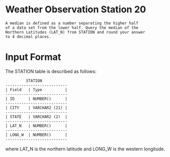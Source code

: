 # Weather Observation Station 20
```
A median is defined as a number separating the higher half
of a data set from the lower half. Query the median of the
Northern Latitudes (LAT_N) from STATION and round your answer
to 4 decimal places.
```

# Input Format

The STATION table is described as follows:

```
         STATION
---------------------------
| Field   | Type          |
---------------------------
| ID      | NUMBER()      |
---------------------------
| CITY    | VARCHAR2 (21) |
---------------------------
| STATE   | VARCHAR2 (2)  |
---------------------------
| LAT_N   | NUMBER()      |
---------------------------
| LONG_W  | NUMBER()      |
---------------------------
```

where LAT_N is the northern latitude and LONG_W is the western longitude.